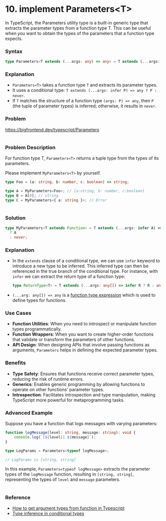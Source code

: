 # 10. implement Parameters\<T\>

In TypeScript, the Parameters<T> utility type is a built-in generic type that extracts the parameter types from a function type T. This can be useful when you want to obtain the types of the parameters that a function type expects.

### Syntax

```typescript
type Parameters<T extends (...args: any) => any> = T extends (...args: infer P) => any ? P : never;
```

### Explanation

* `Parameters<T>` takes a function type `T` and extracts its parameter types.
* It uses a conditional type: `T extends (...args: infer P) => any ? P : never`.
* If `T` matches the structure of a function type `(args: P) => any`, then `P` (the tuple of parameter types) is inferred; otherwise, it results in `never`.


### Problem

https://bigfrontend.dev/typescript/Parameters

#

### Problem Description

For function type T, `Parameters<T>` returns a tuple type from the types of its parameters.

Please implement `MyParameters<T>` by yourself.

```ts
type Foo = (a: string, b: number, c: boolean) => string;

type A = MyParameters<Foo>; // [a:string, b: number, c:boolean]
type B = A[0]; // string
type C = MyParameters<{ a: string }>; // Error
```

#

### Solution

```ts
type MyParameters<T extends Function> = T extends (...args: infer A) => any
  ? A
  : never;
```

### Explanation

- In the `extends` clause of a conditional type, we can use `infer` keyword to introduce a new type to be inferred. This inferred type can then be referenced in the true branch of the conditional type. For instance, with `infer` we can extract the return type of a function type:

  ```ts
  type ReturnType<T> = T extends (...args: any[]) => infer R ? R : any;
  ```

- `(...arg: any[]) => any` is a [function type expression](https://www.typescriptlang.org/docs/handbook/2/functions.html#function-type-expressions) which is used to define types for functions.

### Use Cases

* **Function Utilities**: When you need to introspect or manipulate function types programmatically.
* **Function Wrappers**: When you want to create higher-order functions that validate or transform the parameters of other functions.
* **API Design**: When designing APIs that involve passing functions as arguments, `Parameters` helps in defining the expected parameter types.

### Benefits

* **Type Safety**: Ensures that functions receive correct parameter types, reducing the risk of runtime errors.
* **Generics**: Enables generic programming by allowing functions to operate on other functions' parameter types.
* **Introspection**: Facilitates introspection and type manipulation, making TypeScript more powerful for metaprogramming tasks.

### Advanced Example

Suppose you have a function that logs messages with varying parameters:

```typescript
function logMessage(level: string, message: string): void {
    console.log(`[${level}] ${message}`);
}

type LogParams = Parameters<typeof logMessage>;

// LogParams is [string, string]
```

In this example, `Parameters<typeof logMessage>` extracts the parameter types of the `logMessage` function, resulting in `[string, string]`, representing the types of `level` and `message` parameters.


#

### Reference

- [How to get argument types from function in Typescript](https://stackoverflow.com/questions/51851677/how-to-get-argument-types-from-function-in-typescript/51851844)
- [Type inference in conditional types](https://www.typescriptlang.org/docs/handbook/release-notes/typescript-2-8.html#type-inference-in-conditional-types)
